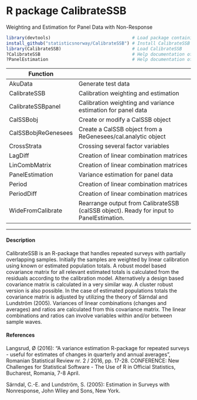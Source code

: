# R package CalibrateSSB

Weighting and Estimation for Panel Data with Non-Response

```r
library(devtools)                               # Load package containing install_github
install_github("statisticsnorway/CalibrateSSB") # Install CalibrateSSB from GitHub
library(CalibrateSSB)                           # Load CalibrateSSB
?CalibrateSSB                                   # Help documentation of function CalibrateSSB
?PanelEstimation                                # Help documentation of function PanelEstimation
```

 Function        |   |
| ---------------------------- | -------------------------------------------------------------- |
| AkuData | Generate test data |
| CalibrateSSB | Calibration weighting and estimation |
| CalibrateSSBpanel | Calibration weighting and variance estimation for panel data |
| CalSSBobj | Create or modify a CalSSB object |
| CalSSBobjReGenesees | Create a CalSSB object from a ReGenesees/cal.analytic object |
| CrossStrata | Crossing several factor variables |
| LagDiff | Creation of linear combination matrices |
| LinCombMatrix | Creation of linear combination matrices |
| PanelEstimation | Variance estimation for panel data |
| Period | Creation of linear combination matrices |
| PeriodDiff | Creation of linear combination matrices |
| WideFromCalibrate | Rearrange output from CalibrateSSB (calSSB object). Ready for input to PanelEstimation. |

-----------------------------------

#### Description

CalibrateSSB is an R-package that handles repeated surveys with partially overlapping samples. Initially the samples are weighted by linear calibration using known or estimated population totals. A robust model based covariance matrix for all relevant estimated totals is calculated from the residuals according to the calibration model. Alternatively a design based covariance matrix is calculated in a very similar way. A cluster robust version is also possible. In the case of estimated populations totals the covariance matrix is adjusted by utilizing the theory of Särndal and Lundström (2005). Variances of linear combinations (changes and averages) and ratios are calculated from this covariance matrix. The linear combinations and ratios can involve variables within and/or between sample waves. 

#### References

Langsrud, Ø (2016): “A variance estimation R-package for repeated surveys - useful for estimates of changes in quarterly and annual averages”, Romanian Statistical Review nr. 2 / 2016, pp. 17-28. CONFERENCE: New Challenges for Statistical Software - The Use of R in Official Statistics, Bucharest, Romania, 7-8 April. 

Särndal, C.-E. and Lundström, S. (2005): Estimation in Surveys with Nonresponse, John Wiley and Sons, New York.

